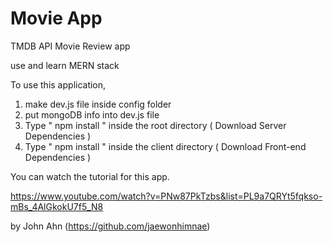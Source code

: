 # Movie App

TMDB API Movie Review app

use and learn MERN stack

To use this application,

1. make dev.js file inside config folder
2. put mongoDB info into dev.js file
3. Type " npm install " inside the root directory ( Download Server Dependencies )
4. Type " npm install " inside the client directory ( Download Front-end Dependencies )

You can watch the tutorial for this app.

https://www.youtube.com/watch?v=PNw87PkTzbs&list=PL9a7QRYt5fqkso-mBs_4AlGkokU7f5_N8

by John Ahn (https://github.com/jaewonhimnae)
